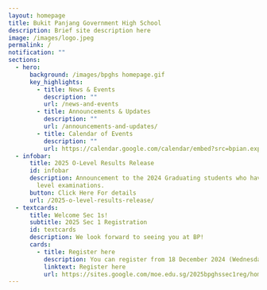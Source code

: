 ```yaml
---
layout: homepage
title: Bukit Panjang Government High School
description: Brief site description here
image: /images/logo.jpeg
permalink: /
notification: ""
sections:
  - hero:
      background: /images/bpghs homepage.gif
      key_highlights:
        - title: News & Events
          description: ""
          url: /news-and-events
        - title: Announcements & Updates
          description: ""
          url: /announcements-and-updates/
        - title: Calendar of Events
          description: ""
          url: https://calendar.google.com/calendar/embed?src=bpian.experience%40gmail.com&ctz=Asia%2FSingapore
  - infobar:
      title: 2025 O-Level Results Release
      id: infobar
      description: Announcement to the 2024 Graduating students who have sat for the O
        level examinations.
      button: Click Here For details
      url: /2025-o-level-results-release/
  - textcards:
      title: Welcome Sec 1s!
      subtitle: 2025 Sec 1 Registration
      id: textcards
      description: We look forward to seeing you at BP!
      cards:
        - title: Register here
          description: You can register from 18 December 2024 (Wednesday), 8 am.
          linktext: Register here
          url: https://sites.google.com/moe.edu.sg/2025bpghssec1reg/home
---
```


